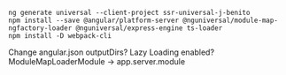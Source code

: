 ```
ng generate universal --client-project ssr-universal-j-benito
npm install --save @angular/platform-server @nguniversal/module-map-ngfactory-loader @nguniversal/express-engine ts-loader
npm install -D webpack-cli
```

Change angular.json outputDirs?
Lazy Loading enabled? ModuleMapLoaderModule -> app.server.module
